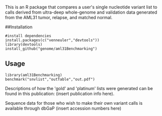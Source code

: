 This is an R package that compares a user's single nucleotide variant list to calls derived from ultra-deep whole-genome and validation data generated from the AML31 tumor, relapse, and matched normal.

##Installation

    #install dependencies
    install.packages(c("venneuler","devtools"))
    library(devtools)
    install_github("genome/aml31Benchmarking")


## Usage
    library(aml31Benchmarking)
    benchmark("snvlist","outTable","out.pdf")



Descriptions of how the 'gold' and 'platinum' lists were generated can be found in this publication:
(insert publication info here).

Sequence data for those who wish to make their own variant calls is available through dbGaP (insert accession numbers here)

